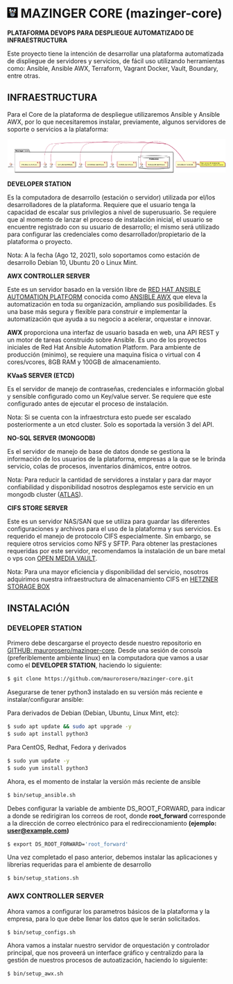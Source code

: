 # ![image](images/mazinger-black-24x24.jpg) MAZINGER CORE (mazinger-core)
**PLATAFORMA DEVOPS PARA DESPLIEGUE AUTOMATIZADO DE INFRAESTRUCTURA**

Este proyecto tiene la intención de desarrollar una plataforma automatizada de displiegue de servidores y servicios, de fácil uso utilizando herramientas como: Ansible, Ansible AWX, Terraform, Vagrant Docker, Vault, Boundary, entre otras.

## INFRAESTRUCTURA

Para el Core de la plataforma de despliegue utilizaremos Ansible y Ansible AWX, por lo que necesitaremos instalar, previamente, algunos servidores de soporte o servicios a la plataforma:

![image](images/mazinger-components.png)

**DEVELOPER STATION**

Es la computadora de desarrollo (estación o servidor) utilizada por el/los desarrolladores de la plataforma. Requiere que el usuario tenga la capacidad de escalar sus privilegios a nivel de superusuario.  Se requiere que al momento de lanzar el proceso de instalación inicial, el usuario se encuentre registrado con su usuario de desarrollo; el mismo será utilizado para configurar las credenciales como desarrollador/propietario de la plataforma o proyecto.

Nota: A la fecha (Ago 12, 2021), solo soportamos como estación de desarrollo Debian 10, Ubuntu 20 o Linux Mint.

**AWX CONTROLLER SERVER**

Este es un servidor basado en la versión libre de [RED HAT ANSIBLE AUTOMATION PLATFORM](https://www.ansible.com/products/automation-platform) conocida como [ANSIBLE AWX](https://github.com/ansible/awx) que eleva la automatización en toda su organización, ampliando sus posibilidades. Es una base más segura y flexible para construir e implementar la automatización que ayuda a su negocio a acelerar, orquestar e innovar.  

**AWX** proporciona una interfaz de usuario basada en web, una API REST y un motor de tareas construido sobre Ansible. Es uno de los proyectos iniciales de Red Hat Ansible Automation Platform. Para ambiente de producción (minimo), se requiere una maquina física o virtual con 4 cores/vcores, 8GB RAM y 100GB de almacenamiento.

**KVaaS SERVER (ETCD)**

Es el servidor de manejo de contraseñas, credenciales e información global y sensible configurado como un Key/value server. Se requiere que este configurado antes de ejecutar el proceso de instalación.

Nota: Si se cuenta con la infraestrctura esto puede ser escalado posteriormente a un etcd cluster. Solo es soportada la versión 3 del API.

**NO-SQL SERVER (MONGODB)**

Es el servidor de manejo de base de datos donde se gestiona la información de los usuarios de la plataforma, empresas a la que se le brinda servicio, colas de procesos, inventarios dinámicos, entre ootros.

Nota: Para reducir la cantidad de servidores a instalar y para dar mayor confiabilidad y disponibilidad nosotros desplegamos este servicio en un mongodb cluster ([ATLAS](https://account.mongodb.com)). 

**CIFS STORE SERVER**

Este es un servidor NAS/SAN que se utiliza para guardar las diferentes configuraciones y archivos para el uso de la plataforma y sus servicios. Es requerido el manejo de protocolo CIFS especialmente. Sin embargo, se requiere otros servicios como NFS y SFTP. Para obtener las prestaciones requeridas por este servidor, recomendamos la instalación de un bare metal o vps con [OPEN MEDIA VAULT](https://www.openmediavault.org/).

Nota: Para una mayor eficiencia y disponibilidad del servicio, nosotros adquirimos nuestra infraestructura de almacenamiento CIFS en [HETZNER STORAGE BOX](https://www.hetzner.com/storage/storage-box)


## INSTALACIÓN

### DEVELOPER STATION
Primero debe descargarse el proyecto desde nuestro repositorio en [GITHUB: maurorosero/mazinger-core](https://github.com/maurorosero/mazinger-core). Desde una sesión de consola (preferiblemente ambiente linux) en la computadora que vamos a usar como el **DEVELOPER STATION**, haciendo lo siguiente:

```bash
$ git clone https://github.com/maurorosero/mazinger-core.git
```
Asegurarse de tener python3 instalado en su versión más reciente e instalar/configurar ansible:

Para derivados de Debian (Debian, Ubuntu, Linux Mint, etc):
```bash
$ sudo apt update && sudo apt upgrade -y
$ sudo apt install python3
```
Para CentOS, Redhat, Fedora y derivados
```bash
$ sudo yum update -y
$ sudo yum install python3
```
Ahora, es el momento de instalar la versión más reciente de ansible
```bash
$ bin/setup_ansible.sh
```
Debes configurar la variable de ambiente DS_ROOT_FORWARD, para indicar a donde se redirigiran los correos de root, donde **root_forward** corresponde a la dirección de correo electrónico para el redireccionamiento **(ejemplo: user@example.com)**
```bash
$ export DS_ROOT_FORWARD='root_forward'
```
Una vez completado el paso anterior, debemos instalar las aplicaciones y librerias requeridas para el ambiente de desarrollo
```bash
$ bin/setup_stations.sh
```

### AWX CONTROLLER SERVER

Ahora vamos a configurar los parametros básicos de la plataforma y la empresa, para lo que debe llenar los datos que le serán solicitados.
```bash
$ bin/setup_configs.sh
```
Ahora vamos a instalar nuestro servidor de orquestación y controlador principal, que nos proveerá un interface gráfico y centralizdo para la gestión de nuestros procesos de autoatización, haciendo lo siguiente:
```bash
$ bin/setup_awx.sh
```


